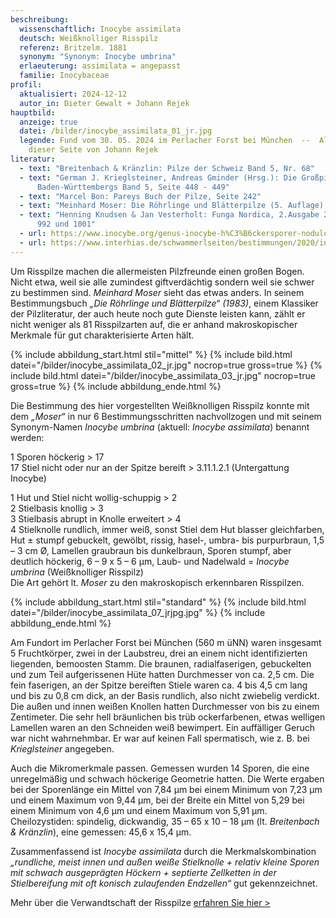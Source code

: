```yaml
---
beschreibung:
  wissenschaftlich: Inocybe assimilata
  deutsch: Weißknolliger Risspilz
  referenz: Britzelm. 1881
  synonym: "Synonym: Inocybe umbrina"
  erlaeuterung: assimilata = angepasst
  familie: Inocybaceae
profil:
  aktualisiert: 2024-12-12
  autor_in: Dieter Gewalt + Johann Rejek
hauptbild:
  anzeige: true
  datei: /bilder/inocybe_assimilata_01_jr.jpg
  legende: Fund vom 30. 05. 2024 im Perlacher Forst bei München  --  Alle Fotos
    dieser Seite von Johann Rejek
literatur:
  - text: "Breitenbach & Kränzlin: Pilze der Schweiz Band 5, Nr. 68"
  - text: "German J. Krieglsteiner, Andreas Gminder (Hrsg.): Die Großpilze
      Baden-Württembergs Band 5, Seite 448 - 449"
  - text: "Marcel Bon: Pareys Buch der Pilze, Seite 242"
  - text: "Meinhard Moser: Die Röhrlinge und Blätterpilze (5. Auflage), Seite 311 ff"
  - text: "Henning Knudsen & Jan Vesterholt: Funga Nordica, 2.Ausgabe 2018, Seite
      992 und 1001"
  - url: https://www.inocybe.org/genus-inocybe-h%C3%B6ckersporer-nodulose-spored/assimilata/
  - url: https://www.interhias.de/schwammerlseiten/bestimmungen/2020/inocybe/inocybe.html#ank6
---
```

Um Risspilze machen die allermeisten Pilzfreunde einen großen Bogen. Nicht etwa, weil sie alle zumindest giftverdächtig sondern weil sie schwer zu bestimmen sind. *Meinhard Moser* sieht das etwas anders. In seinem Bestimmungsbuch *„Die Röhrlinge und Blätterpilze“ (1983)*, einem Klassiker der Pilzliteratur, der auch heute noch gute Dienste leisten kann, zählt er nicht weniger als 81 Risspilzarten auf, die er anhand makroskopischer Merkmale für gut charakterisierte Arten hält.

{% include abbildung_start.html stil="mittel" %}
{% include bild.html datei="/bilder/inocybe_assimilata_02_jr.jpg" nocrop=true gross=true %}
{% include bild.html datei="/bilder/inocybe_assimilata_03_jr.jpg" nocrop=true gross=true %}
{% include abbildung_ende.html %}

Die Bestimmung des hier vorgestellten Weißknolligen Risspilz konnte mit dem *„Moser“* in nur 6 Bestimmungsschritten nachvollzogen und mit seinem Synonym-Namen *Inocybe umbrina* (aktuell: *Inocybe assimilata*) benannt werden:

1   Sporen höckerig  > 17\
17 Stiel nicht oder nur an der Spitze bereift > 3.11.1.2.1 (Untergattung Inocybe)

1   Hut und Stiel nicht wollig-schuppig > 2\
2   Stielbasis knollig > 3\
3 Stielbasis abrupt in Knolle erweitert > 4\
4 Stielknolle rundlich, immer weiß, sonst Stiel dem Hut blasser gleichfarben, Hut ± stumpf gebuckelt, gewölbt, rissig, hasel-, umbra- bis purpurbraun, 1,5 – 3 cm Ø, Lamellen graubraun bis dunkelbraun, Sporen stumpf, aber deutlich höckerig, 6 – 9 x 5 – 6 µm, Laub- und Nadelwald = *Inocybe umbrina* (Weißknolliger Risspilz)\
Die Art gehört lt. *Moser* zu den makroskopisch erkennbaren Risspilzen.

{% include abbildung_start.html stil="standard" %}
{% include bild.html datei="/bilder/inocybe_assimilata_07_jrjpg.jpg" %}
{% include abbildung_ende.html %}

Am Fundort im Perlacher Forst bei München (560 m üNN) waren insgesamt 5 Fruchtkörper, zwei in der Laubstreu, drei an einem nicht identifizierten liegenden, bemoosten Stamm. Die braunen, radialfaserigen, gebuckelten und zum Teil aufgerissenen Hüte hatten Durchmesser von ca. 2,5 cm. Die fein faserigen, an der Spitze bereiften Stiele waren ca. 4 bis 4,5 cm lang und bis zu 0,8 cm dick, an der Basis rundlich, also nicht zwiebelig verdickt. Die außen und innen weißen Knollen hatten Durchmesser von bis zu einem Zentimeter. Die sehr hell bräunlichen bis trüb ockerfarbenen, etwas welligen Lamellen waren an den Schneiden weiß bewimpert. Ein auffälliger Geruch war nicht wahrnehmbar. Er war auf keinen Fall spermatisch, wie z. B. bei *Krieglsteiner* angegeben.   

Auch die Mikromerkmale passen. Gemessen wurden 14 Sporen, die eine unregelmäßig und schwach höckerige Geometrie hatten. Die Werte ergaben bei der Sporenlänge ein Mittel von 7,84 µm bei einem Minimum von 7,23 µm und einem Maximum von 9,44 µm, bei der Breite ein Mittel von 5,29 bei einem Minimum von 4,6 µm und einem Maximum von 5,91 µm. Cheilozystiden: spindelig, dickwandig, 35 – 65 x 10 – 18 µm (lt. *Breitenbach & Kränzlin*), eine gemessen: 45,6 x 15,4 µm.



Zusammenfassend ist *Inocybe assimilata* durch die Merkmalskombination *„rundliche, meist innen und außen weiße Stielknolle + relativ kleine Sporen mit schwach ausgeprägten Höckern + septierte Zellketten in der Stielbereifung mit oft konisch zulaufenden Endzellen“* gut gekennzeichnet.

Mehr über die Verwandtschaft der Risspilze [erfahren Sie hier >](/verwandt/risspilze)